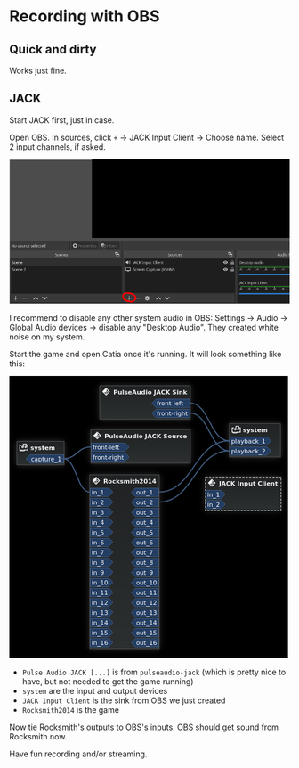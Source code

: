 # Recording with OBS

## Quick and dirty

Works just fine.

## JACK

Start JACK first, just in case.

Open OBS. In sources, click `+` -> JACK Input Client -> Choose name. Select 2 input channels, if asked.

![](img/0-obs.png)

I recommend to disable any other system audio in OBS: Settings -> Audio -> Global Audio devices -> disable any "Desktop Audio". They created white noise on my system.

Start the game and open Catia once it's running. It will look something like this:

![](img/1-catia.png)

* `Pulse Audio JACK [...]` is from `pulseaudio-jack` (which is pretty nice to have, but not needed to get the game running)
* `system` are the input and output devices
* `JACK Input Client` is the sink from OBS we just created
* `Rocksmith2014` is the game

Now tie Rocksmith's outputs to OBS's inputs. OBS should get sound from Rocksmith now.

Have fun recording and/or streaming.
